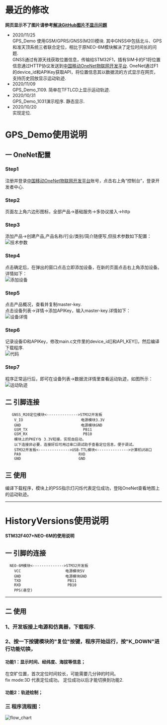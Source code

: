 # 最近的修改
**网页显示不了图片请参考[解决GitHub图片不显示问题](https://www.jianshu.com/p/1db303f6ee18)**
* 2020/11/25 </br>
GPS_Demo
使用GSM/GPRS/GNSS(M20)模块.
其中GNSS中包括北斗、GPS和准天顶系统三者联合定位，相比于原NEO-6M模块解决了定位时间长的问题.</br>
GNSS通过有源天线获取位置信息，传输给STM32F1，插有SIM卡的F1将位置信息通过HTTP协议发送到[中国移动OneNet物联网开发平台](https://open.iot.10086.cn/).
OneNet通过F1的device_id和APIKey获取API，将位置信息其以数据流的方式显示在网页，支持历史回放显示运动轨迹.
* 2020/11/09 </br>
GPS_Demo_1109.
简单在TFTLCD上显示运动轨迹.
* 2020/10/31 </br>
GPS_Demo_1031演示程序.
静态显示.
* 2020/10/20 </br>
实现定位.
# GPS_Demo使用说明
## 一 OneNet配置
###  Step1
注册并登录[中国移动OneNet物联网开发平台](https://open.iot.10086.cn/)账号，点击右上角“控制台”，登录开发者中心.
###  Step2
页面左上角六边形图标，全部产品->基础服务->多协议接入->http
### Step3
添加产品->创建产品,产品名称/行业/类别/简介随便写,但技术参数如下配置：</br>
 ![技术参数](https://github.com/freepoet/GPS_demo/blob/main/Images/OneNet/%E6%8A%80%E6%9C%AF%E5%8F%82%E6%95%B0.png#pic_center)</br>
### Step4
点击确定后，在弹出的窗口点击立即添加设备，在新的页面点击右上角添加设备。详情如下：</br>
 ![添加设备](https://github.com/freepoet/GPS_demo/blob/main/Images/OneNet/%E6%B7%BB%E5%8A%A0%E8%AE%BE%E5%A4%87.png#pic_center)</br>
### Step5
点击产品概况，查看并复制master-key.</br>
点击设备列表->详情->添加APIKey，输入master-key.详情如下：</br>
 ![设备详情](https://github.com/freepoet/GPS_demo/blob/main/Images/OneNet/%E8%AE%BE%E5%A4%87%E8%AF%A6%E6%83%85.png#pic_center)</br>
### Step6
记录设备ID和APIKey，修改main.c文件里的device_id[]和API_KEY[]，然后编译下载程序.</br>
 ![代码](https://github.com/freepoet/GPS_demo/blob/main/Images/OneNet/%E4%BB%A3%E7%A0%81.png#pic_center)
### Step7
程序正常运行后，即可在设备列表->数据流详情里查看运动轨迹，如图所示：</br>
 ![运动轨迹](https://github.com/freepoet/GPS_demo/blob/main/Images/OneNet/%E8%BF%90%E5%8A%A8%E8%BD%A8%E8%BF%B9.png#pic_center)</br>

## 二 引脚连接
       GNSS_M20定位模块<-------------->STM32开发板
        V_IO                          电源模块3.3V
        GND                           电源模块GND
        GSM_TX                         PB11
        GSM_RX                         PB10
        模块上的PKEY与 3.3V短接，实现自启动。
        以下连接非必要，连接好后可用过串口调试助手查看定位信息，便于调试。
        STM32开发板<-------------->USB-TTL模块<-------------->计算机USB口
        PA9                          RXD
        GND                          GND
## 三 使用
编译下载程序，模块上的PSS指示灯闪烁代表定位成功，登陆OneNet查看地图上的运动轨迹。
 
--------------------
# HistoryVersions使用说明
**STM32F407+NEO-6M的使用说明**
## 一 引脚的连接
      NEO-6M模块<-------------->STM32开发板
        VCC                    电源模块5V
        GND                    电源模块GND
        TXD                     PB11
        RXD                     PB10
        PPS(悬空)
--------------------
## 二 使用
### 1、开发板接上电源和仿真器，下载程序.
### 2、按一下按键模块的"复位"按键，程序开始运行，按"K_DOWN"进行功能切换，
#### 功能1：显示时间、经纬度、海拔等信息；
在空旷位置，首次定位时间较长，可能需要几分钟的时间。<br>
fix mode:3D 代表定位成功。 定位成功以后才能切换到功能2.
#### 功能2：轨迹绘制；
### 三 程序流程图：
 ![flow_chart](https://github.com/freepoet/GPS_demo/blob/main/Images/Misc/flow_chart.png#pic_center)</br>




  
